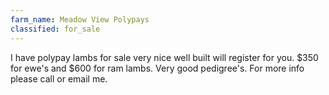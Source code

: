 ```yaml
---
farm_name: Meadow View Polypays
classified: for_sale
---
```


I have polypay lambs for sale very nice well built will register for you. $350 for ewe's and $600 for ram lambs. Very good pedigree's.  For more info please call or email me.
